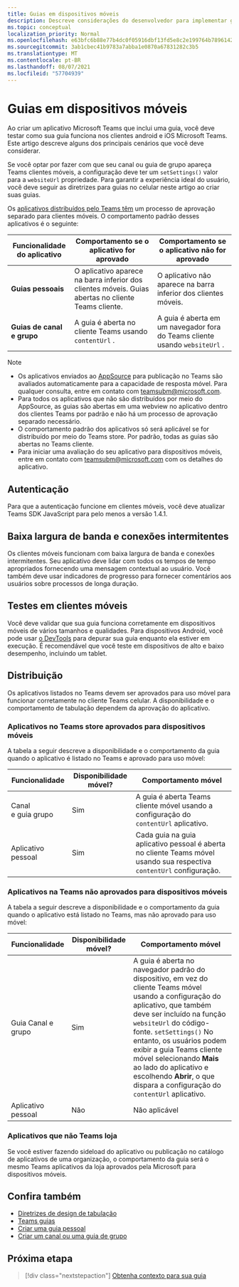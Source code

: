 ```yaml
---
title: Guias em dispositivos móveis
description: Descreve considerações do desenvolvedor para implementar guias em Microsoft Teams celular.
ms.topic: conceptual
localization_priority: Normal
ms.openlocfilehash: e63bfc6b88e77b4dc0f05916dbf13fd5e8c2e199764b78961426ff9601de37e6
ms.sourcegitcommit: 3ab1cbec41b9783a7abba1e0870a67831282c3b5
ms.translationtype: MT
ms.contentlocale: pt-BR
ms.lasthandoff: 08/07/2021
ms.locfileid: "57704939"
---
```

# <a name="tabs-on-mobile"></a>Guias em dispositivos móveis

Ao criar um aplicativo Microsoft Teams que inclui uma guia, você deve testar como sua guia funciona nos clientes android e iOS Microsoft Teams. Este artigo descreve alguns dos principais cenários que você deve considerar.

Se você optar por fazer com que seu canal ou guia de grupo apareça Teams clientes móveis, a configuração deve ter um `setSettings()` valor para a `websiteUrl` propriedade. Para garantir a experiência ideal do usuário, você deve seguir as diretrizes para guias no celular neste artigo ao criar suas guias.

Os [aplicativos distribuídos pelo Teams têm](~/concepts/deploy-and-publish/appsource/publish.md) um processo de aprovação separado para clientes móveis. O comportamento padrão desses aplicativos é o seguinte:

| **Funcionalidade do aplicativo** | **Comportamento se o aplicativo for aprovado** | **Comportamento se o aplicativo não for aprovado** |
| --- | --- | --- |
| **Guias pessoais** | O aplicativo aparece na barra inferior dos clientes móveis. Guias abertas no cliente Teams cliente. | O aplicativo não aparece na barra inferior dos clientes móveis. |
| **Guias de canal e grupo** | A guia é aberta no cliente Teams usando `contentUrl` . | A guia é aberta em um navegador fora do Teams cliente usando `websiteUrl` . |

> [!NOTE]
> * Os aplicativos enviados ao [AppSource](https://appsource.microsoft.com) para publicação no Teams são avaliados automaticamente para a capacidade de resposta móvel. Para qualquer consulta, entre em contato com teamsubm@microsoft.com.
> * Para todos os aplicativos que não são distribuídos por meio do AppSource, as guias são abertas em uma webview no aplicativo dentro dos clientes Teams por padrão e não há um processo de aprovação separado necessário.
> * O comportamento padrão dos aplicativos só será aplicável se for distribuído por meio do Teams store. Por padrão, todas as guias são abertas no Teams cliente.
> * Para iniciar uma avaliação do seu aplicativo para dispositivos móveis, entre em contato com teamsubm@microsoft.com com os detalhes do aplicativo.

## <a name="authentication"></a>Autenticação

Para que a autenticação funcione em clientes móveis, você deve atualizar Teams SDK JavaScript para pelo menos a versão 1.4.1.

## <a name="low-bandwidth-and-intermittent-connections"></a>Baixa largura de banda e conexões intermitentes

Os clientes móveis funcionam com baixa largura de banda e conexões intermitentes. Seu aplicativo deve lidar com todos os tempos de tempo apropriados fornecendo uma mensagem contextual ao usuário. Você também deve usar indicadores de progresso para fornecer comentários aos usuários sobre processos de longa duração.

## <a name="testing-on-mobile-clients"></a>Testes em clientes móveis

Você deve validar que sua guia funciona corretamente em dispositivos móveis de vários tamanhos e qualidades. Para dispositivos Android, você pode usar [o DevTools](~/tabs/how-to/developer-tools.md) para depurar sua guia enquanto ela estiver em execução. É recomendável que você teste em dispositivos de alto e baixo desempenho, incluindo um tablet.

## <a name="distribution"></a>Distribuição

Os aplicativos listados no Teams devem ser aprovados para uso móvel para funcionar corretamente no cliente Teams celular. A disponibilidade e o comportamento de tabulação dependem da aprovação do aplicativo.

### <a name="apps-on-teams-store-approved-for-mobile"></a>Aplicativos no Teams store aprovados para dispositivos móveis

A tabela a seguir descreve a disponibilidade e o comportamento da guia quando o aplicativo é listado no Teams e aprovado para uso móvel:

|Funcionalidade   |Disponibilidade móvel?   |Comportamento móvel|
|----------|-----------|------------|
|Canal <br /> e guia grupo|Sim|A guia é aberta Teams cliente móvel usando a configuração do `contentUrl` aplicativo.|
|Aplicativo pessoal|Sim|Cada guia na guia aplicativo pessoal é aberta no cliente Teams móvel usando sua respectiva `contentUrl` configuração.|

### <a name="apps-on-teams-store-not-approved-for-mobile"></a>Aplicativos na Teams não aprovados para dispositivos móveis

A tabela a seguir descreve a disponibilidade e o comportamento da guia quando o aplicativo está listado no Teams, mas não aprovado para uso móvel:

| Funcionalidade | Disponibilidade móvel? | Comportamento móvel |
|----------|-----------|------------|
|Guia Canal e grupo|Sim|A guia é aberta no navegador padrão do dispositivo, em vez do cliente Teams móvel usando a configuração do aplicativo, que também deve ser incluído na função `websiteUrl` do código-fonte. `setSettings()` [](/javascript/api/@microsoft/teams-js/settings?view=msteams-client-js-latest#functions&preserve-view=true) No entanto, os usuários podem exibir a guia Teams cliente móvel selecionando **Mais** ao lado do aplicativo e escolhendo **Abrir**, o que dispara a configuração do `contentUrl` aplicativo.|
|Aplicativo pessoal|Não|Não aplicável|

### <a name="apps-not-on-teams-store"></a>Aplicativos que não Teams loja

Se você estiver fazendo sideload do aplicativo ou publicação no catálogo de aplicativos de uma organização, o comportamento da guia será o mesmo Teams aplicativos da loja aprovados pela Microsoft para dispositivos móveis.

## <a name="see-also"></a>Confira também

* [Diretrizes de design de tabulação](~/tabs/design/tabs.md)
* [Teams guias](~/tabs/what-are-tabs.md)
* [Criar uma guia pessoal](~/tabs/how-to/create-personal-tab.md)
* [Criar um canal ou uma guia de grupo](~/tabs/how-to/create-channel-group-tab.md)

## <a name="next-step"></a>Próxima etapa

> [!div class="nextstepaction"]
> [Obtenha contexto para sua guia](~/tabs/how-to/access-teams-context.md)
